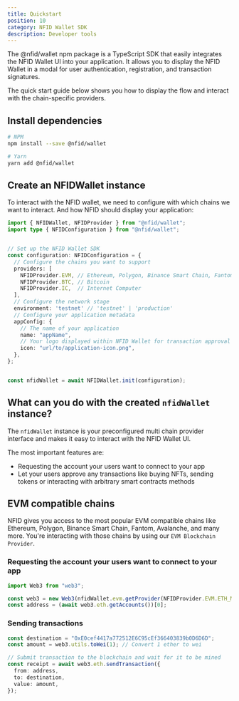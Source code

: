 ```yaml
---
title: Quickstart
position: 10
category: NFID Wallet SDK
description: Developer tools
---
```


The @nfid/wallet npm package is a TypeScript SDK that easily integrates the NFID Wallet UI into your application. It allows you to display the NFID Wallet in a modal for user authentication, registration, and transaction signatures.

The quick start guide below shows you how to display the flow and interact with the chain-specific providers.

## Install dependencies

```bash
# NPM
npm install --save @nfid/wallet

# Yarn
yarn add @nfid/wallet
```

## Create an NFIDWallet instance

To interact with the NFID wallet, we need to configure with which chains we want to interact. And how NFID should display your application:

```typescript
import { NFIDWallet, NFIDProvider } from "@nfid/wallet";
import type { NFIDConfiguration } from "@nfid/wallet";


// Set up the NFID Wallet SDK
const configuration: NFIDConfiguration = {
  // Configure the chains you want to support
  providers: [
    NFIDProvider.EVM, // Ethereum, Polygon, Binance Smart Chain, Fantom, Avalanche, and many more
    NFIDProvider.BTC, // Bitcoin
    NFIDProvider.IC,  // Internet Computer
  ],
  // Configure the network stage
  environment: 'testnet' // 'testnet' | 'production'
  // Configure your application metadata
  appConfig: {
    // The name of your application
    name: "appName",
    // Your logo displayed within NFID Wallet for transaction approval and other interactions
    icon: "url/to/application-icon.png",
  },
};


const nfidWallet = await NFIDWallet.init(configuration);
```

## What can you do with the created `nfidWallet` instance?

The `nfidWallet` instance is your preconfigured multi chain provider interface and makes it easy to interact with the NFID Wallet UI.

The most important features are:

- Requesting the account your users want to connect to your app
- Let your users approve any transactions like buying NFTs, sending tokens or interacting with arbitrary smart contracts methods

## EVM compatible chains

NFID gives you access to the most popular EVM compatible chains like Ethereum, Polygon, Binance Smart Chain, Fantom, Avalanche, and many more. You're interacting with those chains by using our `EVM Blockchain Provider`.

### Requesting the account your users want to connect to your app

```typescript
import Web3 from "web3";

const web3 = new Web3(nfidWallet.evm.getProvider(NFIDProvider.EVM.ETH_MAINNET));
const address = (await web3.eth.getAccounts())[0];
```

### Sending transactions

```typescript
const destination = "0xE0cef4417a772512E6C95cEf366403839b0D6D6D";
const amount = web3.utils.toWei(1); // Convert 1 ether to wei

// Submit transaction to the blockchain and wait for it to be mined
const receipt = await web3.eth.sendTransaction({
  from: address,
  to: destination,
  value: amount,
});
```
